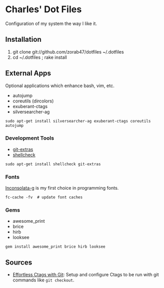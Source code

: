 # Charles' Dot Files

Configuration of my system the way I like it.

## Installation

1. git clone git://github.com/zorab47/dotfiles ~/.dotfiles
2. cd ~/.dotfiles ; rake install

## External Apps

Optional applications which enhance bash, vim, etc.

- autojump
- coreutils (dircolors)
- exuberant-ctags
- silversearcher-ag

```
sudo apt-get install silversearcher-ag exuberant-ctags coreutils autojump
```

### Development Tools

- [git-extras](https://github.com/tj/git-extras/blob/master/Commands.md)
- [shellcheck](https://github.com/koalaman/shellcheck)

```
sudo apt-get install shellcheck git-extras
```

### Fonts

[Inconsolata-g](http://leonardo-m.livejournal.com/77079.html) is my first choice
in programming fonts.

```
fc-cache -fv  # update font caches
```

### Gems

- awesome_print
- brice
- hirb
- looksee

```
gem install awesome_print brice hirb looksee
```

## Sources

- [Effortless Ctags with Git][]: Setup and configure Ctags to be run with
  git commands like `git checkout`.

[Effortless Ctags with Git]: http://tbaggery.com/2011/08/08/effortless-ctags-with-git.html
